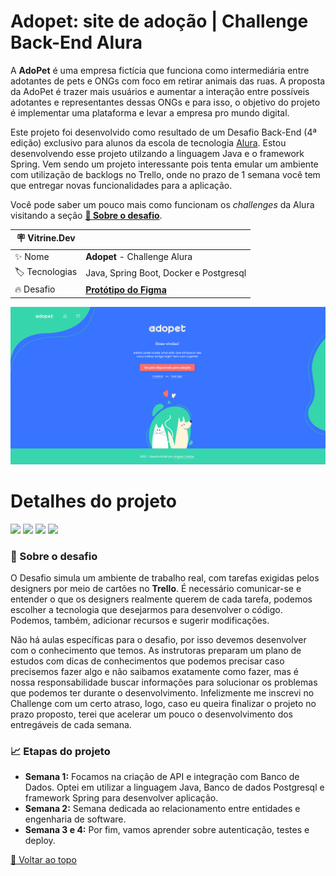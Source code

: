 <div id='top'>

# Adopet: site de adoção | Challenge Back-End Alura

</div>

A **AdoPet** é uma empresa fictícia que funciona como intermediária entre adotantes de pets e ONGs com foco em retirar 
animais das ruas. A proposta da AdoPet é trazer mais usuários e aumentar a interação entre possíveis adotantes e 
representantes dessas ONGs e para isso, o objetivo do projeto é implementar uma plataforma e levar a empresa pro mundo 
digital.

Este projeto foi desenvolvido como resultado de um Desafio Back-End (4ª edição) exclusivo para alunos da escola de 
tecnologia [Alura](https://www.alura.com.br). Estou desenvolvendo esse projeto utilzando a linguagem Java e o framework
Spring. Vem sendo um projeto interessante pois tenta emular um ambiente com utilização de backlogs no Trello, onde no prazo
de 1 semana você tem que entregar novas funcionalidades para a aplicação.

Você pode saber um pouco mais como funcionam os _challenges_ da Alura visitando a seção [**🦾 Sobre o desafio**](#challenge).

| 🪧 Vitrine.Dev  |                                                                                                                |
| -------------- |----------------------------------------------------------------------------------------------------------------|
| ✨ Nome        | **Adopet** - Challenge Alura                                                                                   |
| 🏷️ Tecnologias | Java, Spring  Boot, Docker  e Postgresql                                                                       |
| 🔥 Desafio     | [**Protótipo do Figma**](https://www.figma.com/file/TlfkDoIu8uyjZNla1T8TpH/Challenge---Adopet)                 |

![](https://raw.githubusercontent.com/sucodelarangela/adopet/main/public/og-image.png#vitrinedev)

# Detalhes do projeto

<div>
  <img src="https://img.shields.io/badge/Java-ED8B00?style=for-the-badge&logo=openjdk&logoColor=white">
  <img src="https://img.shields.io/badge/Spring-6DB33F?style=for-the-badge&logo=spring&logoColor=white">
  <img src="https://img.shields.io/badge/docker-%230db7ed.svg?style=for-the-badge&logo=docker&logoColor=white">
  <img src="https://img.shields.io/badge/PostgreSQL-316192?style=for-the-badge&logo=postgresql&logoColor=white"/>
</div>


### 🦾 Sobre o desafio

</div>

O Desafio simula um ambiente de trabalho real, com tarefas exigidas pelos designers por meio de cartões no **Trello**. É
necessário comunicar-se e entender o que os designers realmente querem de cada tarefa, podemos escolher a tecnologia que
desejarmos para desenvolver o código. Podemos, também, adicionar recursos e sugerir modificações.

Não há aulas específicas para o desafio, por isso devemos desenvolver com o conhecimento que temos. As instrutoras 
preparam um plano de estudos com dicas de conhecimentos que podemos precisar caso precisemos fazer algo e não saibamos 
exatamente como fazer, mas é nossa responsabilidade buscar informações para solucionar os problemas que podemos ter
durante o desenvolvimento.
Infelizmente me inscrevi no Challenge com um certo atraso, logo, caso eu queira finalizar o projeto no prazo proposto,
terei que acelerar um pouco o desenvolvimento dos entregáveis de cada semana.

### 📈 Etapas do projeto

-   **Semana 1:** Focamos na criação de API e integração com Banco de Dados. Optei em utilizar a linguagem Java, Banco de dados Postgresql e framework Spring para desenvolver aplicação.
-   **Semana 2:** Semana dedicada ao relacionamento entre entidades e engenharia de software.
-   **Semana 3 e 4:** Por fim, vamos aprender sobre autenticação, testes e deploy.


<a href='#top'>🔼 Voltar ao topo</a>

